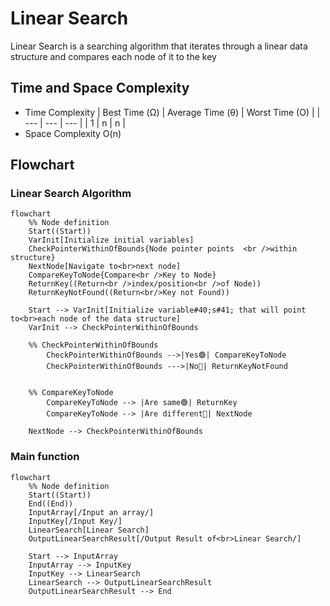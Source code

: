 # Linear Search
Linear Search is a searching algorithm that iterates through a linear data structure and compares each node of it to the key

## Time and Space Complexity
- Time Complexity
    | Best Time (&#937;)    | Average Time (&#952;)     | Worst Time (O)    |
    | ---                   | ---                       | ---               |
    | 1                     | n                         | n                 |
- Space Complexity
    O(n)



## Flowchart
### Linear Search Algorithm
```mermaid
flowchart
    %% Node definition
    Start((Start))
    VarInit[Initialize initial variables]
    CheckPointerWithinOfBounds{Node pointer points  <br />within structure}
    NextNode[Navigate to<br>next node]
    CompareKeyToNode{Compare<br />Key to Node}
    ReturnKey((Return<br />index/position<br />of Node))
    ReturnKeyNotFound((Return<br/>Key not Found))

    Start --> VarInit[Initialize variable#40;s#41; that will point to<br>each node of the data structure]
    VarInit --> CheckPointerWithinOfBounds
    
    %% CheckPointerWithinOfBounds
        CheckPointerWithinOfBounds -->|Yes🟢| CompareKeyToNode
        CheckPointerWithinOfBounds --->|No🔴| ReturnKeyNotFound


    %% CompareKeyToNode
        CompareKeyToNode --> |Are same🟢| ReturnKey
        CompareKeyToNode --> |Are different🔴| NextNode
    
    NextNode --> CheckPointerWithinOfBounds
```
### Main function
```mermaid
flowchart
    %% Node definition
    Start((Start))
    End((End))
    InputArray[/Input an array/]
    InputKey[/Input Key/]
    LinearSearch[Linear Search]
    OutputLinearSearchResult[/Output Result of<br>Linear Search/]

    Start --> InputArray
    InputArray --> InputKey
    InputKey --> LinearSearch
    LinearSearch --> OutputLinearSearchResult
    OutputLinearSearchResult --> End
```